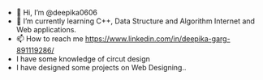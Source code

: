- 👋 Hi, I’m @deepika0606
- 🌱 I’m currently learning C++, Data Structure and Algorithm Internet and Web applications.
- 📫 How to reach me https://www.linkedin.com/in/deepika-garg-891119286/
- I have some knowledge of circut design
- I have designed some projects on Web Designing..
  

<!---
deepika0606/deepika0606 is a ✨ special ✨ repository because its `README.md` (this file) appears on your GitHub profile.
You can click the Preview link to take a look at your changes.
--->
